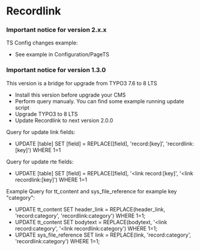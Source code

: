 # Recordlink

### Important notice for version 2.x.x

TS Config changes example:
- See example in Configuration/PageTS


### Important notice for version 1.3.0
This version is a bridge for upgrade from TYPO3 7.6 to 8 LTS

- Install this version before upgrade your CMS 
- Perform query manualy. You can find some example running update script
- Upgrade TYPO3 to 8 LTS 
- Update Recordlink to next version 2.0.0 

Query for update link fields: 
- UPDATE [table] SET [field] = REPLACE([field], 'record:[key]', 'recordlink:[key]') WHERE 1=1

Query for update rte fields: 
- UPDATE [table] SET [field] = REPLACE([field], '<link record:[key]', '<link recordlink:[key]') WHERE 1=1

Example Query for tt_content and sys_file_reference for example key "category": 
- UPDATE tt_content SET header_link = REPLACE(header_link, 'record:category', 'recordlink:category') WHERE 1=1;
- UPDATE tt_content SET bodytext = REPLACE(bodytext, '<link record:category', '<link recordlink:category') WHERE 1=1;
- UPDATE sys_file_reference SET link = REPLACE(link, 'record:category', 'recordlink:category') WHERE 1=1;